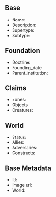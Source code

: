 ## Base
- <span class="text-field" data-tooltip="Text">Name</span>: 
- <span class="text-field" data-tooltip="Text">Description</span>: 
- <span class="text-field" data-tooltip="Text">Supertype</span>: 
- <span class="text-field" data-tooltip="Text">Subtype</span>: 

## Foundation
- <span class="text-field" data-tooltip="Text">Doctrine</span>: 
- <span class="number-field" data-tooltip="Number, max: 0">Founding_date</span>: 
- <span class="link-field" data-tooltip="Single Institution">Parent_institution</span>: 

## Claims
- <span class="multi-link-field" data-tooltip="Multi Zone">Zones</span>: 
- <span class="multi-link-field" data-tooltip="Multi Object">Objects</span>: 
- <span class="multi-link-field" data-tooltip="Multi Creature">Creatures</span>: 

## World
- <span class="text-field" data-tooltip="Text">Status</span>: 
- <span class="multi-link-field" data-tooltip="Multi Institution">Allies</span>: 
- <span class="multi-link-field" data-tooltip="Multi Institution">Adversaries</span>: 
- <span class="multi-link-field" data-tooltip="Multi Construct">Constructs</span>: 

## Base Metadata
- <span class="text-field" data-tooltip="Text">Id</span>: 
- <span class="text-field" data-tooltip="Text">Image url</span>: 
- <span class="text-field" data-tooltip="Text">World</span>: 

